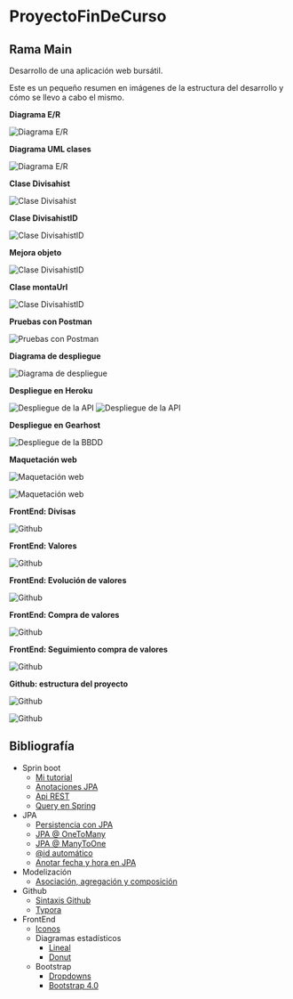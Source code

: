 # ProyectoFinDeCurso
## Rama Main
Desarrollo de una aplicación web bursátil.

Este es un pequeño resumen en imágenes de la estructura del desarrollo y cómo se llevo a cabo el mismo.

**Diagrama E/R**

![Diagrama E/R](https://github.com/jesusdavidguti/ProyectoFinDeCurso/blob/img/Diagrama%20E-R.png "Diagrama E/R")

**Diagrama UML clases**

![Diagrama E/R](https://github.com/jesusdavidguti/ProyectoFinDeCurso/blob/img/Diagrama%20clases.png "Diagrama UML")

**Clase Divisahist**

![Clase Divisahist](https://github.com/jesusdavidguti/ProyectoFinDeCurso/blob/img/Divisahist.PNG "Clase Divisahist")

**Clase DivisahistID**

![Clase DivisahistID](https://github.com/jesusdavidguti/ProyectoFinDeCurso/blob/img/DivisahistID.PNG "Clase DivisahistID")

**Mejora objeto**

![Clase DivisahistID](https://github.com/jesusdavidguti/ProyectoFinDeCurso/blob/img/ResponseEntity.PNG "Mejora de objeto")

**Clase montaUrl**

![Clase DivisahistID](https://github.com/jesusdavidguti/ProyectoFinDeCurso/blob/img/VSobjeto.PNG?raw=true "Clase Url")

**Pruebas con Postman**

![Pruebas con Postman](https://github.com/jesusdavidguti/ProyectoFinDeCurso/blob/img/Postman.PNG "Pruebas con Postman")

**Diagrama de despliegue**

![Diagrama de despliegue](https://github.com/jesusdavidguti/ProyectoFinDeCurso/blob/img/Despliegue.png "Diagrama de despliegue")

**Despliegue en Heroku**

![Despliegue de la API](https://github.com/jesusdavidguti/ProyectoFinDeCurso/blob/img/DespliegueBackend.PNG "Despliegue de la API")
![Despliegue de la API](https://github.com/jesusdavidguti/ProyectoFinDeCurso/blob/img/DespliegueBackend2.PNG "Despliegue de la API")

**Despliegue en Gearhost**

![Despliegue de la BBDD](https://github.com/jesusdavidguti/ProyectoFinDeCurso/blob/img/GearBBDD.PNG "Despliegue de la BBDD")

**Maquetación web**

![Maquetación web](https://github.com/jesusdavidguti/ProyectoFinDeCurso/blob/img/Maquetaci%C3%B3n%20web.png "Maquetación web")

![Maquetación web](https://github.com/jesusdavidguti/ProyectoFinDeCurso/blob/img/Maquetaci%C3%B3n%20web2.png "Maquetación web")

**FrontEnd: Divisas**

![Github](https://github.com/jesusdavidguti/ProyectoFinDeCurso/blob/img/FrontEndDivisas.PNG "Datos de divisas")

**FrontEnd: Valores**

![Github](https://github.com/jesusdavidguti/ProyectoFinDeCurso/blob/img/FrontEndValores.PNG "Valores mejores y peores")

**FrontEnd: Evolución de valores**

![Github](https://github.com/jesusdavidguti/ProyectoFinDeCurso/blob/img/FrontEndValoresEvolucion.PNG "Evolución de valores")

**FrontEnd: Compra de valores**

![Github](https://github.com/jesusdavidguti/ProyectoFinDeCurso/blob/img/FrontEndValoresCompra.PNG?raw=true "Compra de valores")

**FrontEnd: Seguimiento compra de valores**

![Github](https://github.com/jesusdavidguti/ProyectoFinDeCurso/blob/img/FrontEndValoresCompraEvolucion.PNG?raw=true "Seguimiento compra de valores")



**Github: estructura del proyecto**

![Github](https://github.com/jesusdavidguti/ProyectoFinDeCurso/blob/img/GitRamas.PNG?raw=true "Ramas en Github")

![Github](https://github.com/jesusdavidguti/ProyectoFinDeCurso/blob/img/GitRamas2.PNG?raw=true "Proyecto para la rama FrontEnd")

## Bibliografía

- Sprin boot
  - [Mi tutorial](https://github.com/jesusdavidguti/TutorialSpringJPA)
  - [Anotaciones JPA](https://www.objectdb.com/api/java/jpa/annotations/relationship) 
  - [Api REST](https://www.nigmacode.com/java/crear-api-rest-con-spring/)
  - [Query en Spring](https://spring.io/blog/2011/02/10/getting-started-with-spring-data-jpa/)
- JPA
  - [Persistencia con JPA](https://www.infoworld.com/article/3387643/java-persistence-with-jpa-and-hibernate-part-2-many-to-many-relationships.html)
  - [JPA @ OneToMany](https://www.arquitecturajava.com/jpa-onetomany/)
  - [JPA @ ManyToOne](https://www.arquitecturajava.com/jpa-manytoone/)
  - [@id automático](https://stackoverflow.com/questions/20603638/what-is-the-use-of-annotations-id-and-generatedvaluestrategy-generationtype)
  - [Anotar fecha y hora en JPA](https://www.it-swarm-es.com/es/java/como-almacenar-la-fechahora-y-las-marcas-de-tiempo-en-la-zona-horaria-utc-con-jpa-e-hibernate/958259387/) 
- Modelización
  - [Asociación, agregación y composición](https://www.visual-paradigm.com/guide/uml-unified-modeling-language/uml-aggregation-vs-composition/)
- Github
  - [Sintaxis Github](https://docs.github.com/es/github/writing-on-github/basic-writing-and-formatting-syntax)
  - [Typora](https://support.typora.io/Links/#hyperlink)
- FrontEnd
  - [Iconos](https://feathericons.com/)
  - Diagramas estadísticos
    - [Lineal](https://www.chartjs.org/docs/latest/charts/line.html)
    - [Donut](https://www.chartjs.org/docs/latest/charts/doughnut.html)
  - Bootstrap
    - [Dropdowns](https://getbootstrap.com/docs/4.0/components/dropdowns/) 
    - [Bootstrap 4.0](https://www.eniun.com/texto-tipografia-colores-bootstrap/)




